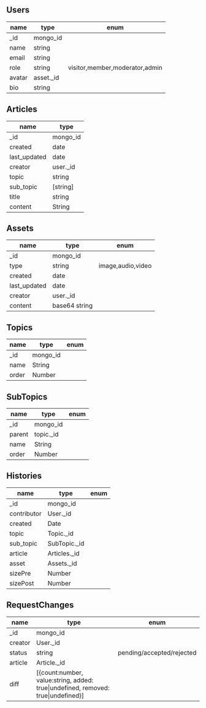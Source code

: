 
## Users

name    |type       |enum
----    |----       |----
_id     |mongo_id   |
name    |string     |
email   |string     |
role    |string     | visitor,member,moderator,admin
avatar  |asset._id  |
bio     |string     |

## Articles

name              |type
----              |----
_id               |mongo_id
created           |date
last_updated      |date
creator           |user._id
topic             |string
sub_topic         |[string]
title             |string
content           |String


## Assets

name            |type           |enum
----            |----           |---
_id             |mongo_id       |
type            |string         |image,audio,video
created         |date           |
last_updated    |date           |
creator         |user._id       |
content         |base64 string  |


## Topics

name            |type           |enum
----            |----           |---
_id             |mongo_id       |
name            |String         |
order           |Number         |

## SubTopics

name            |type           |enum
----            |----           |---
_id             |mongo_id       |
parent          |topic._id      |
name            |String         |
order           |Number         |

## Histories

name            |type           |enum
----            |----           |---
_id             |mongo_id       |
contributor     |User._id       |
created         |Date           |
topic           |Topic._id      |
sub_topic       |SubTopic._id   |
article         |Articles._id   |
asset           |Assets._id     |
sizePre         |Number         |
sizePost        |Number         |

## RequestChanges

name            |type           |enum
----            |----           |---
_id             |mongo_id       |
creator         |User._id       |
status          |string         |pending/accepted/rejected
article         |Article._id    |
diff            |[{count:number, value:string, added: true&#124;undefined, removed: true&#124;undefined}] |
